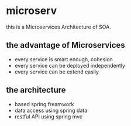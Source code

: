 # microserv
this is a Microservices Architecture of SOA.

## the advantage of Microservices
* every service is smart enough, cohesion
* every service can be deployed independently
* every service can be extend easily

## the architecture
* based spring freamwork
* data access using spring data
* restful API using spring mvc